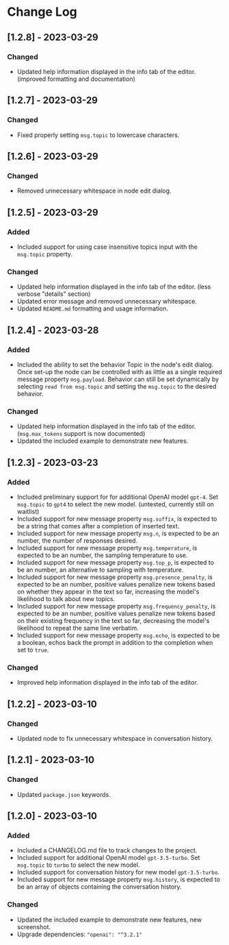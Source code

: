
# Change Log

## [1.2.8] - 2023-03-29

### Changed

- Updated help information displayed in the info tab of the editor. (improved formatting and documentation)

## [1.2.7] - 2023-03-29

### Changed

- Fixed properly setting `msg.topic` to lowercase characters.

## [1.2.6] - 2023-03-29

### Changed

- Removed unnecessary whitespace in node edit dialog.

## [1.2.5] - 2023-03-29

### Added

- Included support for using case insensitive topics input with the `msg.topic` property.

### Changed

- Updated help information displayed in the info tab of the editor. (less verbose "details" section)
- Updated error message and removed unnecessary whitespace.
- Updated `README.md` formatting and usage information.

## [1.2.4] - 2023-03-28

### Added

- Included the ability to set the behavior Topic in the node's edit dialog. Once set-up the node can be controlled with as little as a single required message property `msg.payload`. Behavior can still be set dynamically by selecting `read from msg.topic` and setting the `msg.topic` to the desired behavior.

### Changed

- Updated help information displayed in the info tab of the editor. (`msg.max_tokens` support is now documented)
- Updated the included example to demonstrate new features.

## [1.2.3] - 2023-03-23

### Added

- Included preliminary support for for additional OpenAI model `gpt-4`. Set `msg.topic` to `gpt4` to select the new model. (untested, currently still on waitlist)
- Included support for new message property `msg.suffix`, is expected to be a string that comes after a completion of inserted text.
- Included support for new message property `msg.n`, is expected to be an number, the number of responses desired.
- Included support for new message property `msg.temperature`, is expected to be an number, the sampling temperature to use.
- Included support for new message property `msg.top_p`, is expected to be an number, an alternative to sampling with temperature.
- Included support for new message property `msg.presence_penalty`, is expected to be an number, positive values penalize new tokens based on whether they appear in the text so far, increasing the model's likelihood to talk about new topics.
- Included support for new message property `msg.frequency_penalty`, is expected to be an number, positive values penalize new tokens based on their existing frequency in the text so far, decreasing the model's likelihood to repeat the same line verbatim.
- Included support for new message property `msg.echo`, is expected to be a boolean, echos back the prompt in addition to the completion when set to `true`.

### Changed

- Improved help information displayed in the info tab of the editor.

## [1.2.2] - 2023-03-10

### Changed

- Updated node to fix unnecessary whitespace in conversation history.

## [1.2.1] - 2023-03-10

### Changed

- Updated `package.json` keywords.

## [1.2.0] - 2023-03-10
 
### Added

- Included a CHANGELOG.md file to track changes to the project.
- Included support for additional OpenAI model `gpt-3.5-turbo`. Set `msg.topic` to `turbo` to select the new model.
- Included support for conversation history for new model `gpt-3.5-turbo`. 
- Included support for new message property `msg.history`, is expected to be an array of objects containing the conversation history.

### Changed

- Updated the included example to demonstrate new features, new screenshot.
- Upgrade dependencies: `"openai": "^3.2.1"`
